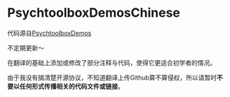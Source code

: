 # PsychtoolboxDemosChinese

代码源自[PsychtoolboxDemos](http://peterscarfe.com/ptbtutorials.html)

不定期更新～

在翻译的基础上添加或修改了部分注释与代码，使得它更适合初学者的情况。

由于我没有搞清楚开源协议，不知道翻译上传Github算不算侵权，所以请暂时**不要以任何形式传播相关的代码文件或链接**。